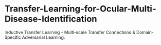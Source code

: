 # Transfer-Learning-for-Ocular-Multi-Disease-Identification
Inductive Transfer Learning - Multi-scale Transfer Connections &amp; Domain-Specific Adversarial Learning.

